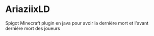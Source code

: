 # AriaziixLD
Spigot Minecraft plugin en java pour avoir la dernière mort et l'avant dernière mort des joueurs
